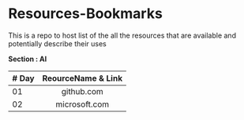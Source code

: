 # Resources-Bookmarks
This is a repo to host list of the all the resources that are available and potentially describe their uses

<strong>Section : AI </strong>

 
|# Day | ReourceName & Link                                        |
|------|:---------------------------------------------------------:|
| 01  |  github.com|
| 02  |  microsoft.com|
